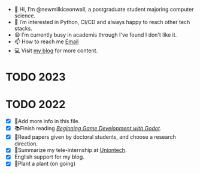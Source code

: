 - 👋 Hi, I’m @newmilkiceonwall, a postgraduate student majoring computer science.
- 👀 I’m interested in Python, CI/CD and always happy to reach other tech stacks.
- 😫 I’m currently busy in academis through I've found I don't like it.
- 📫 How to reach me [Email](mailto:newmilkiceonewall@outlook.com)
- 💻 Visit [my blog](https://newmilkiceonwall.github.io/) for more content.

# TODO 2023

# TODO 2022
- [x] :memo:Add more info in this file.
- [x] :books:Finish reading [*Beginning Game Development with Godot*](https://www.amazon.com/Beginning-Game-Development-Godot-Platform/dp/1484274547).
- [x] :page_facing_up:Read papers given by doctoral students, and choose a research direction.
- [x] :memo:Summarize my tele-internship at [Uniontech](https://www.uniontech.com/).
- [x] English support for my blog.
- [x] :herb:Plant a plant (on going)
<!---
newmilkiceonwall/newmilkiceonwall is a ✨ special ✨ repository because its `README.md` (this file) appears on your GitHub profile.
You can click the Preview link to take a look at your changes.
--->

